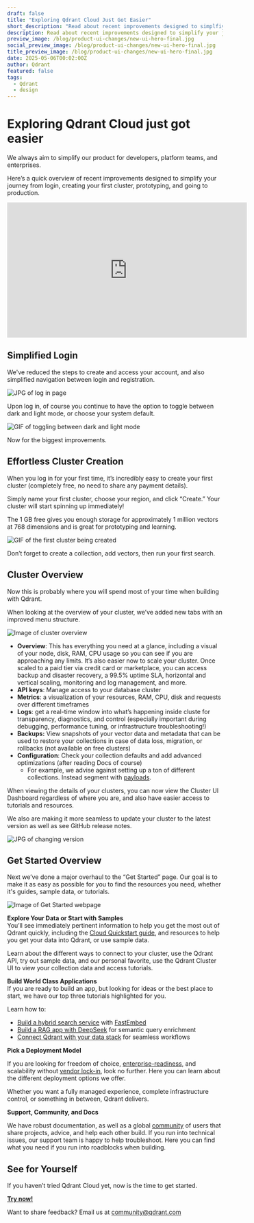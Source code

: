 ```yaml
---
draft: false
title: "Exploring Qdrant Cloud Just Got Easier"
short_description: "Read about recent improvements designed to simplfiy your journey with Qdrant."
description: Read about recent improvements designed to simplify your journey from login, creating your first cluster, prototyping, and going to production. 
preview_image: /blog/product-ui-changes/new-ui-hero-final.jpg
social_preview_image: /blog/product-ui-changes/new-ui-hero-final.jpg
title_preview_image: /blog/product-ui-changes/new-ui-hero-final.jpg
date: 2025-05-06T00:02:00Z
author: Qdrant
featured: false
tags:
  - Qdrant
  - design
---
```

# Exploring Qdrant Cloud just got easier

We always aim to simplify our product for developers, platform teams, and enterprises. 

Here’s a quick overview of recent improvements designed to simplify your journey from login, creating your first cluster, prototyping, and going to production.

<iframe width="560" height="315" src="https://www.youtube.com/embed/J75pNicPEo8?si=1HznwER1Kqx5ZrLG" title="YouTube video player" frameborder="0" allow="accelerometer; autoplay; clipboard-write; encrypted-media; gyroscope; picture-in-picture; web-share" referrerpolicy="strict-origin-when-cross-origin" allowfullscreen></iframe>

## Simplified Login

We've reduced the steps to create and access your account, and also simplified navigation between login and registration.

![JPG of log in page](/blog/product-ui-changes/log-in-page.jpg)

Upon log in, of course you continue to have the option to toggle between dark and light mode, or choose your system default. 

![GIF of toggling between dark and light mode](/blog/product-ui-changes/gif-dark-light-mode.gif)

Now for the biggest improvements. 

## Effortless Cluster Creation 

When you log in for your first time, it’s incredibly easy to create your first cluster (completely free, no need to share any payment details). 

Simply name your first cluster, choose your region, and click “Create.” Your cluster will start spinning up immediately\!

The 1 GB free gives you enough storage for approximately 1 million vectors at 768 dimensions and is great for prototyping and learning.

![GIF of the first cluster being created](/blog/product-ui-changes/my-first-cluster.gif)

Don’t forget to create a collection, add vectors, then run your first search.

## Cluster Overview 

Now this is probably where you will spend most of your time when building with Qdrant. 

When looking at the overview of your cluster, we’ve added new tabs with an improved menu structure. 

![Image of cluster overview](/blog/product-ui-changes/my-first-cluster-overview.jpg)

* **Overview**: This has everything you need at a glance, including a visual of your node, disk, RAM, CPU usage so you can see if you are approaching any limits. It’s also easier now to scale your cluster. Once scaled to a paid tier via credit card or marketplace, you can access backup and disaster recovery, a 99.5% uptime SLA, horizontal and vertical scaling, monitoring and log management, and more.   
* **API** **keys**: Manage access to your database cluster  
* **Metrics**: a visualization of your resources, RAM, CPU, disk and requests over different timeframes   
* **Logs**: get a real-time window into what’s happening inside cluste for transparency, diagnostics, and control (especially important during debugging, performance tuning, or infrastructure troubleshooting\!)  
* **Backups:** View snapshots of your vector data and metadata that can be used to restore your collections in case of data loss, migration, or rollbacks (not available on free clusters)   
* **Configuration**: Check your collection defaults and add advanced optimizations (after reading Docs of course)   
  * For example, we advise against setting up a ton of different collections. Instead segment with [payloads](https://qdrant.tech/documentation/concepts/payload/).

When viewing the details of your clusters, you can now view the Cluster UI Dashboard regardless of where you are, and also have easier access to tutorials and resources. 

We also are making it more seamless to update your cluster to the latest version as well as see GitHub release notes.   
   
![JPG of changing version](/blog/product-ui-changes/change-version.png)

## Get Started Overview 

Next we’ve done a major overhaul to the “Get Started” page. Our goal is to make it as easy as possible for you to find the resources you need, whether it's guides, sample data, or tutorials.   
    
![Image of Get Started webpage](/blog/product-ui-changes/get-started-overview.jpg)

**Explore Your Data or Start with Samples**  
You’ll see immediately pertinent information to help you get the most out of Qdrant quickly, including the [Cloud Quickstart guide](https://qdrant.tech/documentation/quickstart-cloud/), and resources to help you get your data into Qdrant, or use sample data. 

Learn about the different ways to connect to your cluster, use the Qdrant API, try out sample data, and our personal favorite, use the Qdrant Cluster UI to view your collection data and access tutorials. 

**Build World Class Applications**  
If you are ready to build an app, but looking for ideas or the best place to start, we have our top three tutorials highlighted for you. 

Learn how to:
* [Build a hybrid search service](https://qdrant.tech/documentation/beginner-tutorials/hybrid-search-fastembed/) with [FastEmbed](https://github.com/qdrant/fastembed)   
* [Build a RAG app with DeepSeek](https://qdrant.tech/documentation/rag-deepseek/) for semantic query enrichment  
* [Connect Qdrant with your data stack](https://qdrant.tech/documentation/data-management/) for seamless workflows

**Pick a Deployment Model**

If you are looking for freedom of choice, [enterprise-readiness](https://qdrant.tech/blog/enterprise-vector-search/), and scalability without [vendor lock-in](https://qdrant.tech/blog/are-you-vendor-locked/), look no further. Here you can learn about the different deployment options we offer. 

Whether you want a fully managed experience, complete infrastructure control, or something in between, Qdrant delivers.

**Support, Community, and Docs**

We have robust documentation, as well as a global [community](https://discord.com/invite/qdrant) of users that share projects, advice, and help each other build. If you run into technical issues, our support team is happy to help troubleshoot. Here you can find what you need if you run into roadblocks when building. 

## See for Yourself

If you haven’t tried Qdrant Cloud yet, now is the time to get started.

[**Try now!**](https://cloud.qdrant.io/signup)   

Want to share feedback? Email us at community@qdrant.com